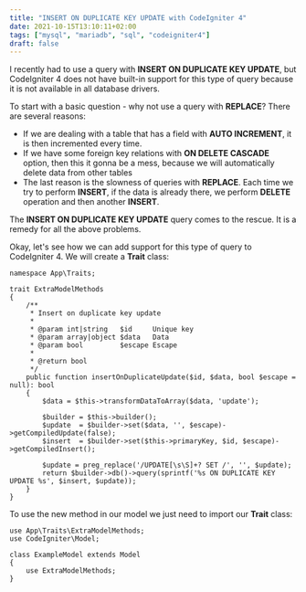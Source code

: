 ```yaml
---
title: "INSERT ON DUPLICATE KEY UPDATE with CodeIgniter 4"
date: 2021-10-15T13:10:11+02:00
tags: ["mysql", "mariadb", "sql", "codeigniter4"]
draft: false
---
```


I recently had to use a query with **INSERT ON DUPLICATE KEY UPDATE**, but CodeIgniter 4 does not have built-in support for this type of query because it is not available in all database drivers.

<!--more-->

To start with a basic question - why not use a query with **REPLACE**? There are several reasons:

* If we are dealing with a table that has a field with **AUTO INCREMENT**, it is then incremented every time.
* If we have some foreign key relations with **ON DELETE CASCADE** option, then this it gonna be a mess, because we will automatically delete data from other tables
* The last reason is the slowness of queries with **REPLACE**. Each time we try to perform **INSERT**, if the data is already there, we perform **DELETE** operation and then another **INSERT**.

The **INSERT ON DUPLICATE KEY UPDATE** query comes to the rescue. It is a remedy for all the above problems.

Okay, let's see how we can add support for this type of query to CodeIgniter 4. We will create a **Trait** class:

```
namespace App\Traits;

trait ExtraModelMethods
{
    /**
     * Insert on duplicate key update
     *
     * @param int|string   $id     Unique key
     * @param array|object $data   Data
     * @param bool         $escape Escape
     *
     * @return bool
     */
    public function insertOnDuplicateUpdate($id, $data, bool $escape = null): bool
    {
        $data = $this->transformDataToArray($data, 'update');

        $builder = $this->builder();
        $update  = $builder->set($data, '', $escape)->getCompiledUpdate(false);
        $insert  = $builder->set($this->primaryKey, $id, $escape)->getCompiledInsert();

        $update = preg_replace('/UPDATE[\s\S]+? SET /', '', $update);
        return $builder->db()->query(sprintf('%s ON DUPLICATE KEY UPDATE %s', $insert, $update));
    }
}
```

To use the new method in our model we just need to import our **Trait** class:

```
use App\Traits\ExtraModelMethods;
use CodeIgniter\Model;

class ExampleModel extends Model
{
    use ExtraModelMethods;
}

```